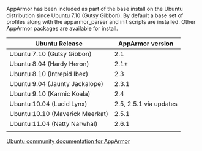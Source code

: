AppArmor has been included as part of the base install on the Ubuntu
distribution since Ubuntu 7.10 (Gutsy Gibbon). By default a base
set of profiles along with the apparmor\_parser and init scripts are
installed. Other AppArmor packages are available for install.

| Ubuntu Release                  | AppArmor version       |
|---------------------------------|------------------------|
| Ubuntu 7.10 (Gutsy Gibbon)      | 2.1                    |
| Ubuntu 8.04 (Hardy Heron)       | 2.1+                   |
| Ubuntu 8.10 (Intrepid Ibex)     | 2.3                    |
| Ubuntu 9.04 (Jaunty Jackalope)  | 2.3.1                  |
| Ubuntu 9.10 (Karmic Koala)      | 2.4                    |
| Ubuntu 10.04 (Lucid Lynx)       | 2.5, 2.5.1 via updates |
| Ubuntu 10.10 (Maverick Meerkat) | 2.5.1                  |
| Ubuntu 11.04 (Natty Narwhal)    | 2.6.1                  |
||

[Ubuntu community documentation for AppArmor](https://help.ubuntu.com/community/AppArmor)
